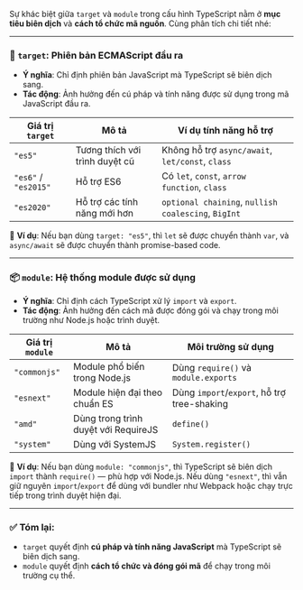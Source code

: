 Sự khác biệt giữa `target` và `module` trong cấu hình TypeScript nằm ở **mục tiêu biên dịch** và **cách tổ chức mã nguồn**. Cùng phân tích chi tiết nhé:

---

### 🎯 `target`: Phiên bản ECMAScript đầu ra

- **Ý nghĩa**: Chỉ định phiên bản JavaScript mà TypeScript sẽ biên dịch sang.
- **Tác động**: Ảnh hưởng đến cú pháp và tính năng được sử dụng trong mã JavaScript đầu ra.

| Giá trị `target` | Mô tả | Ví dụ tính năng hỗ trợ |
|------------------|-------|-------------------------|
| `"es5"`          | Tương thích với trình duyệt cũ | Không hỗ trợ `async/await`, `let/const`, `class` |
| `"es6"` / `"es2015"` | Hỗ trợ ES6 | Có `let`, `const`, `arrow function`, `class` |
| `"es2020"`       | Hỗ trợ các tính năng mới hơn | `optional chaining`, `nullish coalescing`, `BigInt` |

📌 **Ví dụ**: Nếu bạn dùng `target: "es5"`, thì `let` sẽ được chuyển thành `var`, và `async/await` sẽ được chuyển thành promise-based code.

---

### 📦 `module`: Hệ thống module được sử dụng

- **Ý nghĩa**: Chỉ định cách TypeScript xử lý `import` và `export`.
- **Tác động**: Ảnh hưởng đến cách mã được đóng gói và chạy trong môi trường như Node.js hoặc trình duyệt.

| Giá trị `module` | Mô tả | Môi trường sử dụng |
|------------------|-------|--------------------|
| `"commonjs"`     | Module phổ biến trong Node.js | Dùng `require()` và `module.exports` |
| `"esnext"`       | Module hiện đại theo chuẩn ES | Dùng `import`/`export`, hỗ trợ tree-shaking |
| `"amd"`          | Dùng trong trình duyệt với RequireJS | `define()` |
| `"system"`       | Dùng với SystemJS | `System.register()` |

📌 **Ví dụ**: Nếu bạn dùng `module: "commonjs"`, thì TypeScript sẽ biên dịch `import` thành `require()` — phù hợp với Node.js. Nếu dùng `"esnext"`, thì vẫn giữ nguyên `import`/`export` để dùng với bundler như Webpack hoặc chạy trực tiếp trong trình duyệt hiện đại.

---

### ✅ Tóm lại:
- `target` quyết định **cú pháp và tính năng JavaScript** mà TypeScript sẽ biên dịch sang.
- `module` quyết định **cách tổ chức và đóng gói mã** để chạy trong môi trường cụ thể.